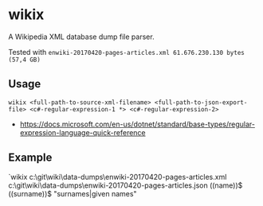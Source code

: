 # wikix

A Wikipedia XML database dump file parser.


Tested with `enwiki-20170420-pages-articles.xml 61.676.230.130 bytes (57,4 GB)`

## Usage

`wikix <full-path-to-source-xml-filename> <full-path-to-json-export-file> <c#-regular-expression-1 *> <c#-regular-expression-2>`  

* https://docs.microsoft.com/en-us/dotnet/standard/base-types/regular-expression-language-quick-reference

## Example

`wikix c:\\git\\wiki\\data-dumps\\enwiki-20170420-pages-articles.xml c:\\git\\wiki\\data-dumps\\enwiki-20170420-pages-articles.json (\(name\))$  (\(surname\))$ "surnames|given names"